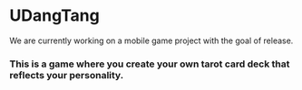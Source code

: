 # UDangTang

We are currently working on a mobile game project with the goal of release.
### This is a game where you create your own tarot card deck that reflects your personality.
